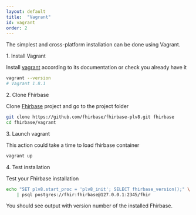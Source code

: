 ```yaml
---
layout: default
title:  "Vagrant"
id: vagrant
order: 2
---
```


The simplest and cross-platform installation can be done using Vagrant.

1\. Install Vagrant

Install [vagrant][] according to its documentation or check you
already have it

~~~bash
vagrant --version
# Vagrant 1.8.1
~~~

[vagrant]: https://www.vagrantup.com/downloads.html

2\. Clone Fhirbase

Clone [Fhirbase][] project and go to the project folder

~~~bash
git clone https://github.com/fhirbase/fhirbase-plv8.git fhirbase
cd fhirbase/vagrant
~~~

[fhirbase]: https://github.com/fhirbase/fhirbase-plv8

3\. Launch vagrant

This action could take a time to load fhirbase container

~~~bash
vagrant up
~~~

4\. Test installation

Test your Fhirbase installation

~~~bash
echo "SET plv8.start_proc = 'plv8_init'; SELECT fhirbase_version();" \
    | psql postgres://fhir:fhirbase@127.0.0.1:2345/fhir
~~~

You should see output with version number of the installed Fhirbase.
